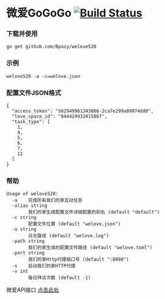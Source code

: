 微爱GoGoGo [![Build Status](https://travis-ci.org/Bpazy/welove520.svg?branch=master)](https://travis-ci.org/Bpazy/welove520)
=============

### 下载并使用
```
go get github.com/Bpazy/welove520
```

### 示例
```
welove520 -a -c=welove.json
```

### 配置文件JSON格式
```
{
  "access_token": "562949961343086-2ca7e299a09974dd0",
  "love_space_id": "844424932415867",
  "task_type": [
    1,
    4,
    5,
    6,
    7,
    11
  ]
}
```

### 帮助
```
Usage of welove520:
  -a    完成所有我们的家互动任务
  -alias string
        我们的家生成配置文件详细配置的别名 (default "default")
  -c string
        配置文件位置 (default "welove.json")
  -o string
        日志路径 (default "welove.log")
  -path string
        我们的家生成的配置文件路径 (default "welove.toml")
  -port string
        我们的家Http代理端口号 (default ":8080")
  -s    启动我们的家HTTP代理
  -v int
        每日拜访次数 (default -1)

```

微爱API接口 [点击此处](https://github.com/Bpazy/welove520/blob/master/API.md)
